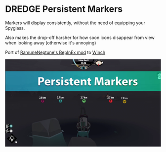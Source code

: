 # DREDGE Persistent Markers

Markers will display consistently, without the need of equipping your Spyglass.

Also makes the drop-off harsher for how soon icons disappear from view when looking away (otherwise it's annoying)

Port of [RamuneNeptune's BepInEx mod](https://www.nexusmods.com/dredge/mods/7) to [Winch](https://dredgemods.com/mods/winch/)

![Thumbnail](https://raw.githubusercontent.com/MegaPiggy/DredgePersistentMarkers/main/Thumbnail.png)